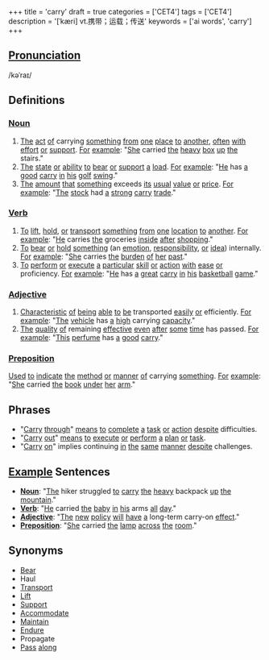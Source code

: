 +++
title = 'carry'
draft = true
categories = ['CET4']
tags = ['CET4']
description = '[ˈkæri] vt.携带；运载；传送'
keywords = ['ai words', 'carry']
+++

## [Pronunciation](/post/pronunciation/)
/kəˈraɪ/

## Definitions
### [Noun](/post/noun/)
1. [The](/post/the/) [act](/post/act/) [of](/post/of/) carrying [something](/post/something/) [from](/post/from/) [one](/post/one/) [place](/post/place/) [to](/post/to/) [another](/post/another/), [often](/post/often/) [with](/post/with/) [effort](/post/effort/) [or](/post/or/) [support](/post/support/). [For](/post/for/) [example](/post/example/): "[She](/post/she/) carried [the](/post/the/) [heavy](/post/heavy/) [box](/post/box/) [up](/post/up/) [the](/post/the/) stairs."
2. [The](/post/the/) [state](/post/state/) [or](/post/or/) [ability](/post/ability/) [to](/post/to/) [bear](/post/bear/) [or](/post/or/) [support](/post/support/) [a](/post/a/) [load](/post/load/). [For](/post/for/) [example](/post/example/): "[He](/post/he/) has [a](/post/a/) [good](/post/good/) [carry](/post/carry/) [in](/post/in/) [his](/post/his/) [golf](/post/golf/) [swing](/post/swing/)."
3. [The](/post/the/) [amount](/post/amount/) [that](/post/that/) [something](/post/something/) exceeds [its](/post/its/) [usual](/post/usual/) [value](/post/value/) [or](/post/or/) [price](/post/price/). [For](/post/for/) [example](/post/example/): "[The](/post/the/) [stock](/post/stock/) had [a](/post/a/) [strong](/post/strong/) [carry](/post/carry/) [trade](/post/trade/)."

### [Verb](/post/verb/)
1. [To](/post/to/) [lift](/post/lift/), [hold](/post/hold/), [or](/post/or/) [transport](/post/transport/) [something](/post/something/) [from](/post/from/) [one](/post/one/) [location](/post/location/) [to](/post/to/) [another](/post/another/). [For](/post/for/) [example](/post/example/): "[He](/post/he/) carries [the](/post/the/) groceries [inside](/post/inside/) [after](/post/after/) [shopping](/post/shopping/)."
2. [To](/post/to/) [bear](/post/bear/) [or](/post/or/) [hold](/post/hold/) [something](/post/something/) (an [emotion](/post/emotion/), [responsibility](/post/responsibility/), [or](/post/or/) [idea](/post/idea/)) internally. [For](/post/for/) [example](/post/example/): "[She](/post/she/) carries [the](/post/the/) [burden](/post/burden/) [of](/post/of/) [her](/post/her/) [past](/post/past/)."
3. [To](/post/to/) [perform](/post/perform/) [or](/post/or/) [execute](/post/execute/) [a](/post/a/) [particular](/post/particular/) [skill](/post/skill/) [or](/post/or/) [action](/post/action/) [with](/post/with/) [ease](/post/ease/) [or](/post/or/) proficiency. [For](/post/for/) [example](/post/example/): "[He](/post/he/) has [a](/post/a/) [great](/post/great/) [carry](/post/carry/) [in](/post/in/) [his](/post/his/) [basketball](/post/basketball/) [game](/post/game/)."

### [Adjective](/post/adjective/)
1. [Characteristic](/post/characteristic/) [of](/post/of/) [being](/post/being/) [able](/post/able/) [to](/post/to/) [be](/post/be/) transported [easily](/post/easily/) [or](/post/or/) efficiently. [For](/post/for/) [example](/post/example/): "[The](/post/the/) [vehicle](/post/vehicle/) has [a](/post/a/) [high](/post/high/) carrying [capacity](/post/capacity/)."
2. [The](/post/the/) [quality](/post/quality/) [of](/post/of/) remaining [effective](/post/effective/) [even](/post/even/) [after](/post/after/) [some](/post/some/) [time](/post/time/) has passed. [For](/post/for/) [example](/post/example/): "[This](/post/this/) [perfume](/post/perfume/) has [a](/post/a/) [good](/post/good/) [carry](/post/carry/)."

### [Preposition](/post/preposition/)
[Used](/post/used/) [to](/post/to/) [indicate](/post/indicate/) [the](/post/the/) [method](/post/method/) [or](/post/or/) [manner](/post/manner/) [of](/post/of/) carrying [something](/post/something/). [For](/post/for/) [example](/post/example/): "[She](/post/she/) carried [the](/post/the/) [book](/post/book/) [under](/post/under/) [her](/post/her/) [arm](/post/arm/)."

## Phrases
- "[Carry](/post/carry/) [through](/post/through/)" [means](/post/means/) [to](/post/to/) [complete](/post/complete/) [a](/post/a/) [task](/post/task/) [or](/post/or/) [action](/post/action/) [despite](/post/despite/) difficulties.
- "[Carry](/post/carry/) [out](/post/out/)" [means](/post/means/) [to](/post/to/) [execute](/post/execute/) [or](/post/or/) [perform](/post/perform/) [a](/post/a/) [plan](/post/plan/) [or](/post/or/) [task](/post/task/).
- "[Carry](/post/carry/) [on](/post/on/)" implies continuing [in](/post/in/) [the](/post/the/) [same](/post/same/) [manner](/post/manner/) [despite](/post/despite/) challenges.

## [Example](/post/example/) Sentences
- **[Noun](/post/noun/)**: "[The](/post/the/) hiker struggled [to](/post/to/) [carry](/post/carry/) [the](/post/the/) [heavy](/post/heavy/) backpack [up](/post/up/) [the](/post/the/) [mountain](/post/mountain/)."
- **[Verb](/post/verb/)**: "[He](/post/he/) carried [the](/post/the/) [baby](/post/baby/) [in](/post/in/) [his](/post/his/) arms [all](/post/all/) [day](/post/day/)."
- **[Adjective](/post/adjective/)**: "[The](/post/the/) [new](/post/new/) [policy](/post/policy/) [will](/post/will/) [have](/post/have/) [a](/post/a/) long-term carry-on [effect](/post/effect/)."
- **[Preposition](/post/preposition/)**: "[She](/post/she/) carried [the](/post/the/) [lamp](/post/lamp/) [across](/post/across/) [the](/post/the/) [room](/post/room/)."

## Synonyms
- [Bear](/post/bear/)
- Haul
- [Transport](/post/transport/)
- [Lift](/post/lift/)
- [Support](/post/support/)
- [Accommodate](/post/accommodate/)
- [Maintain](/post/maintain/)
- [Endure](/post/endure/)
- Propagate
- [Pass](/post/pass/) [along](/post/along/)
